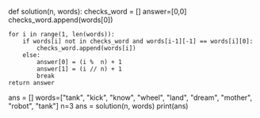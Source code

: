 def solution(n, words):
    checks_word = []
    answer=[0,0]
    checks_word.append(words[0])

    for i in range(1, len(words)):
        if words[i] not in checks_word and words[i-1][-1] == words[i][0]:
            checks_word.append(words[i])
        else:
            answer[0] = (i %  n) + 1
            answer[1] = (i // n) + 1
            break
    return answer


ans = []
words=["tank", "kick", "know", "wheel", "land", "dream", "mother", "robot", "tank"]
n=3
ans = solution(n, words)
print(ans)
